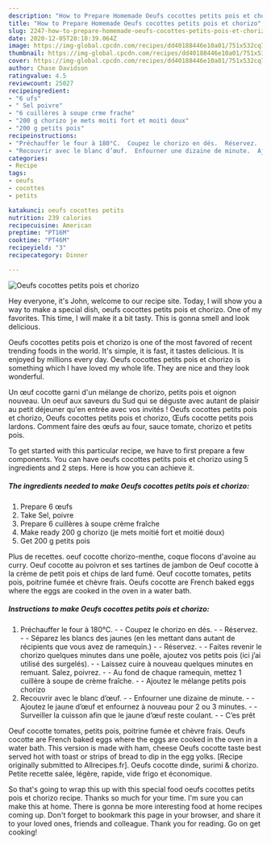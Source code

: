 ```yaml
---
description: "How to Prepare Homemade Oeufs cocottes petits pois et chorizo"
title: "How to Prepare Homemade Oeufs cocottes petits pois et chorizo"
slug: 2247-how-to-prepare-homemade-oeufs-cocottes-petits-pois-et-chorizo
date: 2020-12-05T20:10:39.064Z
image: https://img-global.cpcdn.com/recipes/dd40188446e10a01/751x532cq70/oeufs-cocottes-petits-pois-et-chorizo-photo-principale-de-la-recette.jpg
thumbnail: https://img-global.cpcdn.com/recipes/dd40188446e10a01/751x532cq70/oeufs-cocottes-petits-pois-et-chorizo-photo-principale-de-la-recette.jpg
cover: https://img-global.cpcdn.com/recipes/dd40188446e10a01/751x532cq70/oeufs-cocottes-petits-pois-et-chorizo-photo-principale-de-la-recette.jpg
author: Chase Davidson
ratingvalue: 4.5
reviewcount: 25027
recipeingredient:
- "6 ufs"
- " Sel poivre"
- "6 cuillères à soupe crme frache"
- "200 g chorizo je mets moiti fort et moiti doux"
- "200 g petits pois"
recipeinstructions:
- "Préchauffer le four à 180°C.  Coupez le chorizo en dés.  Réservez.  Séparez les blancs des jaunes (en les mettant dans autant de récipients que vous avez de ramequin.)  Réservez.  Faites revenir le chorizo quelques minutes dans une poêle, ajoutez vos petits pois (ici j’ai utilisé des surgelés).  Laissez cuire à nouveau quelques minutes en remuant. Salez, poivrez.  Au fond de chaque ramequin, mettez 1 cuillère à soupe de crème fraîche.  Ajoutez le mélange petits pois chorizo"
- "Recouvrir avec le blanc d’œuf.  Enfourner une dizaine de minute.  Ajoutez le jaune d’œuf et enfournez à nouveau pour 2 ou 3 minutes.  Surveiller la cuisson afin que le jaune d’œuf reste coulant.  C’es prêt"
categories:
- Recipe
tags:
- oeufs
- cocottes
- petits

katakunci: oeufs cocottes petits 
nutrition: 239 calories
recipecuisine: American
preptime: "PT16M"
cooktime: "PT46M"
recipeyield: "3"
recipecategory: Dinner

---
```



![Oeufs cocottes petits pois et chorizo](https://img-global.cpcdn.com/recipes/dd40188446e10a01/751x532cq70/oeufs-cocottes-petits-pois-et-chorizo-photo-principale-de-la-recette.jpg)

Hey everyone, it's John, welcome to our recipe site. Today, I will show you a way to make a special dish, oeufs cocottes petits pois et chorizo. One of my favorites. This time, I will make it a bit tasty. This is gonna smell and look delicious.

Oeufs cocottes petits pois et chorizo is one of the most favored of recent trending foods in the world. It's simple, it is fast, it tastes delicious. It is enjoyed by millions every day. Oeufs cocottes petits pois et chorizo is something which I have loved my whole life. They are nice and they look wonderful.

Un œuf cocotte garni d&#39;un mélange de chorizo, petits pois et oignon nouveau. Un oeuf aux saveurs du Sud qui se déguste avec autant de plaisir au petit déjeuner qu&#39;en entrée avec vos invités ! Oeufs cocottes petits pois et chorizo, Oeufs cocottes petits pois et chorizo, Œufs cocotte petits pois lardons. Comment faire des œufs au four, sauce tomate, chorizo et petits pois.


To get started with this particular recipe, we have to first prepare a few components. You can have oeufs cocottes petits pois et chorizo using 5 ingredients and 2 steps. Here is how you can achieve it.

<!--inarticleads1-->

##### The ingredients needed to make Oeufs cocottes petits pois et chorizo:

1. Prepare 6 œufs
1. Take  Sel, poivre
1. Prepare 6 cuillères à soupe crème fraîche
1. Make ready 200 g chorizo (je mets moitié fort et moitié doux)
1. Get 200 g petits pois


Plus de recettes. oeuf cocotte chorizo-menthe, coque flocons d&#39;avoine au curry. Oeuf cocotte au poivron et ses tartines de jambon de Oeuf cocotte à la crème de petit pois et chips de lard fumé. Oeuf cocotte tomates, petits pois, poitrine fumée et chèvre frais. Oeufs cocotte are French baked eggs where the eggs are cooked in the oven in a water bath. 

<!--inarticleads2-->

##### Instructions to make Oeufs cocottes petits pois et chorizo:

1. Préchauffer le four à 180°C. -  - Coupez le chorizo en dés. -  - Réservez. -  - Séparez les blancs des jaunes (en les mettant dans autant de récipients que vous avez de ramequin.) -  - Réservez. -  - Faites revenir le chorizo quelques minutes dans une poêle, ajoutez vos petits pois (ici j’ai utilisé des surgelés). -  - Laissez cuire à nouveau quelques minutes en remuant. Salez, poivrez. -  - Au fond de chaque ramequin, mettez 1 cuillère à soupe de crème fraîche. -  - Ajoutez le mélange petits pois chorizo
1. Recouvrir avec le blanc d’œuf. -  - Enfourner une dizaine de minute. -  - Ajoutez le jaune d’œuf et enfournez à nouveau pour 2 ou 3 minutes. -  - Surveiller la cuisson afin que le jaune d’œuf reste coulant. -  - C’es prêt


Oeuf cocotte tomates, petits pois, poitrine fumée et chèvre frais. Oeufs cocotte are French baked eggs where the eggs are cooked in the oven in a water bath. This version is made with ham, cheese Oeufs cocotte taste best served hot with toast or strips of bread to dip in the egg yolks. [Recipe originally submitted to Allrecipes.fr]. Oeufs cocotte dinde, surimi &amp; chorizo. Petite recette salée, légère, rapide, vide frigo et économique. 

So that's going to wrap this up with this special food oeufs cocottes petits pois et chorizo recipe. Thanks so much for your time. I'm sure you can make this at home. There is gonna be more interesting food at home recipes coming up. Don't forget to bookmark this page in your browser, and share it to your loved ones, friends and colleague. Thank you for reading. Go on get cooking!
